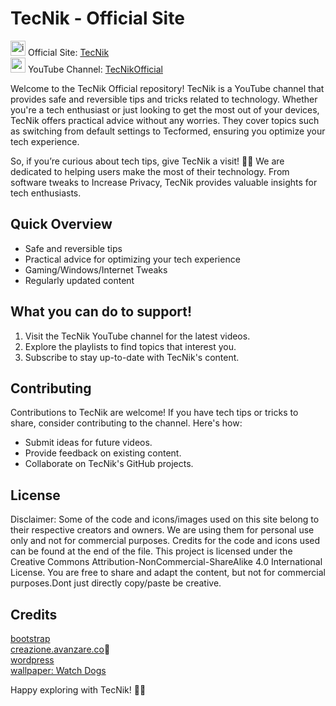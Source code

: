 
# TecNik - Official Site 

[<img width="24" height="24" src="https://img.icons8.com/color/24/internet--v1.png" alt="internet--v1"/>](https://tecnik.pages.dev) Official Site: [TecNik](https://tecnik.pages.dev) <br>
[<img width="24" height="24" src="https://img.icons8.com/color/24/youtube-play.png" alt="youtube-play"/>](https://www.youtube.com/@TecnikOfficial) YouTube Channel: [TecNikOfficial](https://www.youtube.com/@TecnikOfficial)

Welcome to the TecNik Official repository! TecNik is a YouTube channel that provides safe and reversible tips and tricks related to technology. Whether you're a tech enthusiast or just looking to get the most out of your devices, TecNik offers practical advice without any worries. They cover topics such as switching from default settings to Tecformed, ensuring you optimize your tech experience.

So, if you’re curious about tech tips, give TecNik a visit! 🚀🔧
We are dedicated to helping users make the most of their technology. From software tweaks to Increase Privacy, TecNik provides valuable insights for tech enthusiasts.

## Quick Overview
- Safe and reversible tips
- Practical advice for optimizing your tech experience
- Gaming/Windows/Internet Tweaks
- Regularly updated content

## What you can do to support!
1. Visit the TecNik YouTube channel for the latest videos.
2. Explore the playlists to find topics that interest you.
3. Subscribe to stay up-to-date with TecNik's content.

## Contributing
Contributions to TecNik are welcome! If you have tech tips or tricks to share, consider contributing to the channel. Here's how:
- Submit ideas for future videos.
- Provide feedback on existing content.
- Collaborate on TecNik's GitHub projects.

## License
Disclaimer: Some of the code and icons/images used on this site belong to their respective creators and owners. We are using them for personal use only and not for commercial purposes. Credits for the code and icons used can be found at the end of the file.
This project is licensed under the Creative Commons Attribution-NonCommercial-ShareAlike 4.0 International License. You are free to share and adapt the content, but not for commercial purposes.Dont just directly copy/paste be creative.

## Credits
[bootstrap](https://getbootstrap.com)<br>
[creazione.avanzare.co](https://themeforest.net/user/avanzare)👑<br>
[wordpress](https://wordpress.org/)<br>
[wallpaper: Watch Dogs](https://www.ubisoft.com/en-us/game/watch-dogs/watch-dogs)<br>

Happy exploring with TecNik! 🚀🔧
